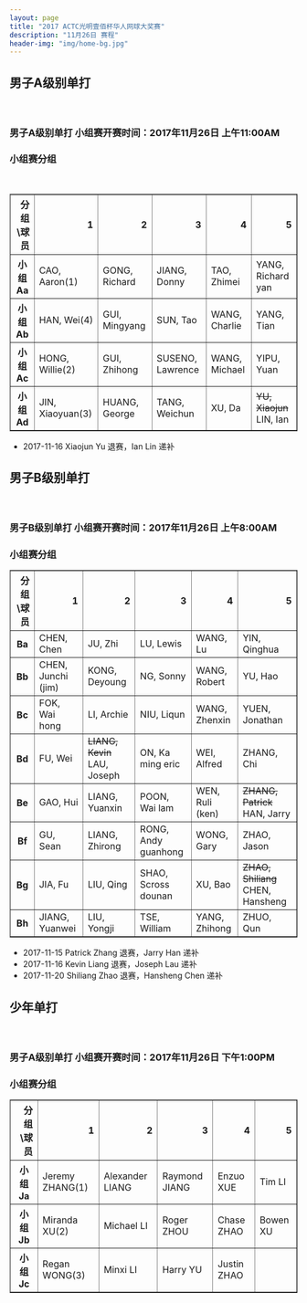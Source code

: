 ```yaml
---
layout: page
title: "2017 ACTC光明壹佰杯华人网球大奖赛"
description: "11月26日 赛程"
header-img: "img/home-bg.jpg"
---
```


<h2><p class="text-center">男子A级别单打</p></h2>
<br>

<h3>男子A级别单打 小组赛开赛时间：2017年11月26日 上午11:00AM</h3>

<h3>小组赛分组</h3>
<table border="1" class="dataframe">
  <thead>
    <tr style="text-align: right;">
      <th>分组\球员</th>
      <th>1</th>
      <th>2</th>
      <th>3</th>
      <th>4</th>
      <th>5</th>
    </tr>
  </thead>
  <tbody>
    <tr>
      <th>小组Aa</th>
      <td>CAO, Aaron(1)</td>
      <td>GONG, Richard</td>
      <td>JIANG, Donny</td>
      <td>TAO, Zhimei</td>
      <td>YANG, Richard yan</td>
    </tr>
    <tr>
      <th>小组Ab</th>
      <td>HAN, Wei(4)</td>
      <td>GUI, Mingyang</td>
      <td>SUN, Tao</td>
      <td>WANG, Charlie</td>
      <td>YANG, Tian</td>
    </tr>
    <tr>
      <th>小组Ac</th>
      <td>HONG, Willie(2)</td>
      <td>GUI, Zhihong</td>
      <td>SUSENO, Lawrence</td>
      <td>WANG, Michael</td>
      <td>YIPU, Yuan</td>
    </tr>
    <tr>
      <th>小组Ad</th>
      <td>JIN, Xiaoyuan(3)</td>
      <td>HUANG, George</td>
      <td>TANG, Weichun</td>
      <td>XU, Da</td>
      <td><strike>YU, Xiaojun</strike> LIN, Ian</td>
    </tr>
  </tbody>
</table>

* 2017-11-16 Xiaojun Yu 退赛，Ian Lin 递补

<h2><p class="text-center">男子B级别单打</p></h2>
<br>

<h3>男子B级别单打 小组赛开赛时间：2017年11月26日 上午8:00AM</h3>

<h3>小组赛分组</h3>
<table border="1" class="dataframe">
  <thead>
    <tr style="text-align: right;">
      <th>分组\球员</th>
      <th>1</th>
      <th>2</th>
      <th>3</th>
      <th>4</th>
      <th>5</th>
    </tr>
  </thead>
  <tbody>
    <tr>
      <th>Ba</th>
      <td>CHEN, Chen</td>
      <td>JU, Zhi</td>
      <td>LU, Lewis</td>
      <td>WANG, Lu</td>
      <td>YIN, Qinghua</td>
    </tr>
    <tr>
      <th>Bb</th>
      <td>CHEN, Junchi (jim)</td>
      <td>KONG, Deyoung</td>
      <td>NG, Sonny</td>
      <td>WANG, Robert</td>
      <td>YU, Hao</td>
    </tr>
    <tr>
      <th>Bc</th>
      <td>FOK, Wai hong</td>
      <td>LI, Archie</td>
      <td>NIU, Liqun</td>
      <td>WANG, Zhenxin</td>
      <td>YUEN, Jonathan</td>
    </tr>
    <tr>
      <th>Bd</th>
      <td>FU, Wei</td>
      <td><strike>LIANG, Kevin</strike> LAU, Joseph</td>
      <td>ON, Ka ming eric</td>
      <td>WEI, Alfred</td>
      <td>ZHANG, Chi</td>
    </tr>
    <tr>
      <th>Be</th>
      <td>GAO, Hui</td>
      <td>LIANG, Yuanxin</td>
      <td>POON, Wai lam</td>
      <td>WEN, Ruli (ken)</td>
      <td><strike>ZHANG, Patrick</strike> HAN, Jarry</td>
    </tr>
    <tr>
      <th>Bf</th>
      <td>GU, Sean</td>
      <td>LIANG, Zhirong</td>
      <td>RONG, Andy guanhong</td>
      <td>WONG, Gary</td>
      <td>ZHAO, Jason</td>
    </tr>
    <tr>
      <th>Bg</th>
      <td>JIA, Fu</td>
      <td>LIU, Qing</td>
      <td>SHAO, Scross dounan</td>
      <td>XU, Bao</td>
      <td><strike>ZHAO, Shiliang</strike> CHEN, Hansheng</td>
    </tr>
    <tr>
      <th>Bh</th>
      <td>JIANG, Yuanwei</td>
      <td>LIU, Yongji</td>
      <td>TSE, William</td>
      <td>YANG, Zhihong</td>
      <td>ZHUO, Qun</td>
    </tr>
  </tbody>
</table>

* 2017-11-15 Patrick Zhang 退赛，Jarry Han 递补
* 2017-11-16 Kevin Liang 退赛，Joseph Lau 递补
* 2017-11-20 Shiliang Zhao 退赛，Hansheng Chen 递补

<h2><p class="text-center">少年单打</p></h2>
<br>
<h3>男子A级别单打 小组赛开赛时间：2017年11月26日 下午1:00PM</h3>
<h3>小组赛分组</h3>
<table border="1" class="dataframe">
  <thead>
    <tr style="text-align: right;">
      <th>分组\球员</th>
      <th>1</th>
      <th>2</th>
      <th>3</th>
      <th>4</th>
      <th>5</th>
    </tr>
  </thead>
  <tbody>
    <tr>
      <th>小组Ja</th>
      <td>Jeremy ZHANG(1)</td>
      <td>Alexander LIANG</td>
      <td>Raymond JIANG</td>
      <td>Enzuo XUE</td>
      <td>Tim LI</td>
    </tr>
    <tr>
      <th>小组Jb</th>
      <td>Miranda XU(2)</td>
      <td>Michael LI</td>
      <td>Roger ZHOU</td>
      <td>Chase ZHAO</td>
      <td>Bowen XU</td>
    </tr>
    <tr>
      <th>小组Jc</th>
      <td>Regan WONG(3)</td>
      <td>Minxi LI</td>
      <td>Harry YU</td>
      <td>Justin ZHAO</td>
      <td></td>
    </tr>
  </tbody>
</table>
